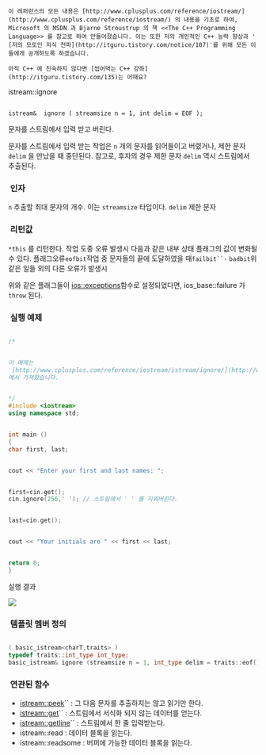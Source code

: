 







```warning
이 레퍼런스의 모든 내용은 [http://www.cplusplus.com/reference/iostream/](http://www.cplusplus.com/reference/iostream/) 의 내용을 기초로 하여, Microsoft 의 MSDN 과 Bjarne Stroustrup 의 책 <<The C++ Programming Language>> 를 참고로 하여 만들어졌습니다. 이는 또한 저의 개인적인 C++ 능력 향상과 ' [저의 모토인 지식 전파](http://itguru.tistory.com/notice/107)'를 위해 모든 이들에게 공개하도록 하겠습니다.
```

```info
아직 C++ 에 친숙하지 않다면 [씹어먹는 C++ 강좌](http://itguru.tistory.com/135)는 어때요?
```




istream::ignore





```info

istream&  ignore ( streamsize n = 1, int delim = EOF );
```



문자를 스트림에서 입력 받고 버린다.


문자를 스트림에서 입력 받는 작업은 `n` 개의 문자를 읽어들이고 버렸거나, 제한 문자 `delim` 을 만났을 때 중단된다. 참고로, 후자의 경우 제한 문자 `delim` 역시 스트림에서 추출된다.






###  인자




`n`
추출할 최대 문자의 개수. 이는 `streamsize` 타입이다.
`delim`
제한 문자



###  리턴값


`*this` 를 리턴한다.
작업 도중 오류 발생시 다음과 같은 내부 상태 플래그의 값이 변화될 수 있다.
플래그오류`eofbit`작업 중 문자들의 끝에 도달하였을 때`failbit``-`
`badbit`위 같은 일들 외의 다른 오류가 발생시



위와 같은 플래그들이 [ios::exceptions](http://itguru.tistory.com/150)함수로 설정되었다면, ios_base::failure 가 `throw` 된다.


###  실행 예제





```cpp

/*


이 예제는
 [http://www.cplusplus.com/reference/iostream/istream/ignore/](http://www.cplusplus.com/reference/iostream/istream/ignore/)
에서 가져왔습니다.


*/
#include <iostream>
using namespace std;


int main ()
{
char first, last;


cout << "Enter your first and last names: ";


first=cin.get();
cin.ignore(256,' '); // 스트림에서 ' ' 를 지워버린다.


last=cin.get();


cout << "Your initials are " << first << last;


return 0;
}
```




실행 결과




![](http://img1.daumcdn.net/thumb/R1920x0/?fname=http%3A%2F%2Fcfile29.uf.tistory.com%2Fimage%2F01016F33509A678D2D4CCE)









###  템플릿 멤버 정의


```cpp

( basic_istream<charT,traits> )
typedef traits::int_type int_type;
basic_istream& ignore (streamsize n = 1, int_type delim = traits::eof() );
```












###  연관된 함수


*  [istream::peek](http://itguru.tistory.com/194)`` : 그 다음 문자를 추출하지는 않고 읽기만 한다.
*  [istream::get](http://itguru.tistory.com/191)`` : 스트림에서 서식화 되지 않는 데이터를 얻는다.
*  [istream::getline](http://itguru.tistory.com/149)`` : 스트림에서 한 줄 입력받는다.
* istream::read : 데이터 블록을 읽는다.
* istream::readsome : 버퍼에 가능한 데이터 블록을 읽는다.



